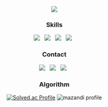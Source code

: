 <p align="center">
<img src="https://capsule-render.vercel.app/api?type=waving&color=auto&height=108&section=header" />
</p>

<!-- 주석
![header](https://capsule-render.vercel.app/api?type=waving&color=auto&height=300&section=header&text=capsule%20render&fontSize=90&animation=fadeIn&fontAlignY=38&desc=Decorate%20GitHub%20Profile%20or%20any%20Repo%20like%20me!&descAlignY=51&descAlign=62)

<a href="https://mature-deal-e14.notion.site/a6a7436aea5a434ca060395727202fcd"><img src="https://img.shields.io/badge/Notion-000000?style=flat-badge&logo=notion&logoColor=white"/></a>
-->
<!-- 주석
<p align="center">
  I'm interested in <b>Artificial Intelligence</b>, <b>Natural Language Processing</b> and <b>History</b>.<br/>
  I majored in e-Business and Business Administration.<br/>
  
</p>
-->

<h3 align="center"><b>Skills</b></h3>
<p align="center">
  <img src="https://img.shields.io/badge/Python-3776AB?style=flat-square&logo=Python&logoColor=white"/> &nbsp 
  <img src="https://img.shields.io/badge/PyTorch-EE4C2C?style=flat-square&logo=PyTorch&logoColor=white"/> &nbsp
  <img src="https://img.shields.io/badge/R-276DC3?style=flat-square&logo=R&logoColor=white"/> &nbsp
  <img src="https://img.shields.io/badge/LangChain-1C3C3C?style=flat-square&logo=LangChain&logoColor=white"/> &nbsp
</p>
  
<h3 align="center"><b>Contact</b></h3>
<p align="center">
<a href="mailto:nhk221gu@gmail.com"><img src="https://img.shields.io/badge/Gmail-EA4335?style=flat-square&logo=Gmail&logoColor=white"/></a> &nbsp
<a href="https://www.instagram.com/bcnhk/"><img src="https://img.shields.io/badge/instagram-E4405F?style=flat-square&logo=instagram&logoColor=white"/></a> &nbsp
<a href="https://www.linkedin.com/in/nhrwv/"><img src="https://img.shields.io/badge/LinkedIn-0A66C2?style=flat-square&logo=LinkedIn&logoColor=white"/></a> &nbsp

</p>




<!--
BOJ : [nhk9503](https://www.acmicpc.net/user/nhk9503) <br/>

AtCoder : [NHRWV](https://atcoder.jp/users/NHRWV)

<a href="https://mature-deal-e14.notion.site/a6a7436aea5a434ca060395727202fcd"><img src="https://img.shields.io/badge/Notion-000000?style=flat-square&logo=notion&logoColor=white"/></a>

Codeforces : [NHRWV](https://codeforces.com/profile/NHRWV) 
[![Solved.ac Profile](http://mazassumnida.wtf/api/v2/generate_badge?boj=nhk9503)](https://solved.ac/nhk9503/)
-->






<h3 align="center">Algorithm</h3> 
<div align="center">  
  
[![Solved.ac Profile](http://mazassumnida.wtf/api/v2/generate_badge?boj=nhk9503)](https://solved.ac/nhk9503/)
![mazandi profile](http://mazandi.herokuapp.com/api?handle=nhk9503) 

</div>


<!--
<h3 align="center">Algorithm</h3> 
<p align="center">  
  <img src="http://mazassumnida.wtf/api/v2/generate_badge?boj=nhk9503"> &nbsp
  <img src="http://mazandi.herokuapp.com/api?handle=nhk9503">
  
</p>
-->
